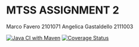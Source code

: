 # MTSS ASSIGNMENT 2
Marco Favero 2101071
Angelica Gastaldello 2111003 

[![Java CI with Maven](https://github.com/Faverooo/MTSS_2_PROVA/actions/workflows/GithubAction.yml/badge.svg)](https://github.com/Faverooo/MTSS_2_PROVA/actions/workflows/GithubAction.yml)
[![Coverage Status](https://coveralls.io/repos/github/Faverooo/MTSS_2_PROVA/badge.svg?branch=main)](https://coveralls.io/github/Faverooo/MTSS_2_PROVA?branch=main)